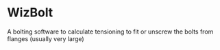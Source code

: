 # WizBolt
A bolting software to calculate tensioning to fit or unscrew the bolts from flanges (usually very large)
